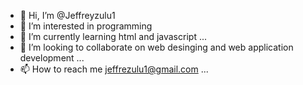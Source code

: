 - 👋 Hi, I’m @Jeffreyzulu1
- 👀 I’m interested in programming 
- 🌱 I’m currently learning html and javascript ...
- 💞️ I’m looking to collaborate on web desinging and web application development ...
- 📫 How to reach me jeffrezulu1@gmail.com ...

<!---
Jeffreyzulu1/Jeffreyzulu1 is a ✨ special ✨ repository because its `README.md` (this file) appears on your GitHub profile.
You can click the Preview link to take a look at your changes.
--->
